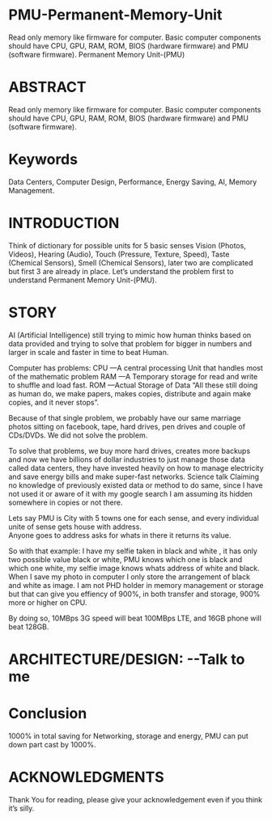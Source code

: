# PMU-Permanent-Memory-Unit
Read only memory like firmware for computer. Basic computer components should have CPU, GPU, RAM, ROM, BIOS (hardware firmware) and PMU (software firmware).
Permanent Memory Unit-(PMU)
# ABSTRACT
Read only memory like firmware for computer. Basic computer components should have CPU, GPU, RAM, ROM, BIOS (hardware firmware) and PMU (software firmware).
# Keywords
Data Centers, Computer Design, Performance, Energy Saving, AI, Memory Management.
# INTRODUCTION
Think of dictionary for possible units for 5 basic senses Vision (Photos, Videos), Hearing (Audio), Touch (Pressure, Texture, Speed), Taste (Chemical Sensors), Smell (Chemical Sensors), later two are complicated but first 3 are already in place.  Let’s understand the problem first to understand Permanent Memory Unit-(PMU).

# STORY
AI (Artificial Intelligence) still trying to mimic how human thinks based on data provided and trying to solve that problem for bigger in numbers and larger in scale and faster in time to beat Human. 

Computer has problems:
CPU	—A central processing Unit that handles most of the mathematic problem
RAM	—A Temporary storage for read and write to shuffle and load fast.
ROM	—Actual Storage of Data 
“All these still doing as human do, we make papers, makes copies, distribute and again make copies, and it never stops”. 

Because of that single problem, we probably have our same marriage photos sitting on facebook, tape, hard drives, pen drives and couple of CDs/DVDs.  We did not solve the problem. 

To solve that problems, we buy more hard drives, creates more backups and now we have billions of dollar industries to just manage those data called data centers, they have invested heavily on how to manage electricity and save energy bills and make super-fast networks. 
Science talk
Claiming no knowledge of previously existed data or method to do same, since I have not used it or aware of it with my google search I am assuming its hidden somewhere in copies or not there.

Lets say PMU is City with 5 towns one for each sense, and every individual unite of sense gets house with address.  
Anyone goes to address asks for whats in there it returns its value. 

So with that example:
I have my selfie taken in black and white ,  it has only two possible value black or white, PMU knows which one is black and which one white, my selfie image knows whats address of white and black.  When I save my photo in computer I only store the arrangement of black and white as image. 
I am not PHD holder in memory management or storage but that can give you effiency of 900%, in both transfer and storage, 900% more or higher on CPU.

By doing so, 10MBps 3G speed will beat 100MBps LTE, and 16GB phone will beat 128GB. 

# ARCHITECTURE/DESIGN: --Talk to me 
# Conclusion
1000% in total saving for Networking, storage and energy, PMU can put down part cast by 1000%.
# ACKNOWLEDGMENTS
Thank You for reading, please give your acknowledgement even if you think it’s silly.
